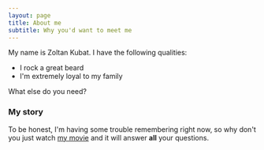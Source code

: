 ```yaml
---
layout: page
title: About me
subtitle: Why you'd want to meet me
---
```


My name is Zoltan Kubat. I have the following qualities:

- I rock a great beard
- I'm extremely loyal to my family

What else do you need?

### My story

To be honest, I'm having some trouble remembering right now, so why don't you just watch [my movie](https://en.wikipedia.org/wiki/The_Princess_Bride_%28film%29) and it will answer **all** your questions.
